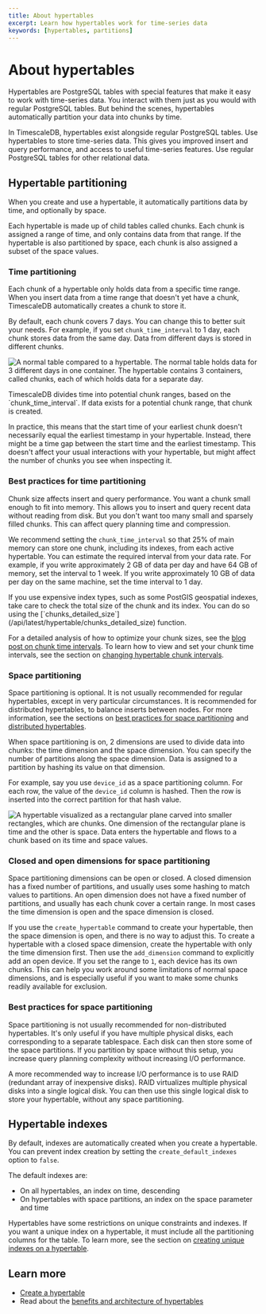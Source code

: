 ```yaml
---
title: About hypertables
excerpt: Learn how hypertables work for time-series data
keywords: [hypertables, partitions]
---
```


# About hypertables

Hypertables are PostgreSQL tables with special features that make it easy to
work with time-series data. You interact with them just as you would with
regular PostgreSQL tables. But behind the scenes, hypertables automatically
partition your data into chunks by time.

In TimescaleDB, hypertables exist alongside regular PostgreSQL tables. Use
hypertables to store time-series data. This gives you improved insert and query
performance, and access to useful time-series features. Use regular PostgreSQL
tables for other relational data.

## Hypertable partitioning

When you create and use a hypertable, it automatically partitions data by time,
and optionally by space.

Each hypertable is made up of child tables called chunks. Each chunk is assigned
a range of time, and only contains data from that range. If the hypertable is
also partitioned by space, each chunk is also assigned a subset of the space
values.

### Time partitioning

Each chunk of a hypertable only holds data from a specific time range. When you
insert data from a time range that doesn't yet have a chunk, TimescaleDB
automatically creates a chunk to store it.

By default, each chunk covers 7 days. You can change this to better suit your
needs. For example, if you set `chunk_time_interval` to 1 day, each chunk stores
data from the same day. Data from different days is stored in different chunks.

<img class="main-content__illustration"
src="https://s3.amazonaws.com/assets.timescale.com/docs/images/getting-started/hypertables-chunks.png"
alt="A normal table compared to a hypertable. The normal table holds data for 3 different days in one container. The hypertable contains 3 containers, called chunks, each of which holds data for a separate day." />

<highlight type="note">
TimescaleDB divides time into potential chunk ranges, based on the
`chunk_time_interval`. If data exists for a potential chunk range, that chunk is
created.

In practice, this means that the start time of your earliest chunk doesn't
necessarily equal the earliest timestamp in your hypertable. Instead, there
might be a time gap between the start time and the earliest timestamp. This
doesn't affect your usual interactions with your hypertable, but might affect
the number of chunks you see when inspecting it.
</highlight>

### Best practices for time partitioning

Chunk size affects insert and query performance. You want a chunk small enough
to fit into memory. This allows you to insert and query recent data without
reading from disk. But you don't want too many small and sparsely filled chunks.
This can affect query planning time and compression.

We recommend setting the `chunk_time_interval` so that 25% of main memory can
store one chunk, including its indexes, from each active hypertable. You can
estimate the required interval from your data rate. For example, if you write
approximately 2&nbsp;GB of data per day and have 64&nbsp;GB of memory, set the
interval to 1 week. If you write approximately 10&nbsp;GB of data per day on the
same machine, set the time interval to 1 day.

<highlight type="note">
If you use expensive index types, such as some PostGIS geospatial indexes, take
care to check the total size of the chunk and its index. You can do so using the
[`chunks_detailed_size`](/api/latest/hypertable/chunks_detailed_size) function.
</highlight>

For a detailed analysis of how to optimize your chunk sizes, see the 
[blog post on chunk time intervals][blog-chunk-time]. To learn how 
to view and set your chunk time intervals, see the section on 
[changing hypertable chunk intervals][change-chunk-intervals].

### Space partitioning

Space partitioning is optional. It is not usually recommended for regular
hypertables, except in very particular circumstances. It is recommended for
distributed hypertables, to balance inserts between nodes. For more information,
see the sections on
[best practices for space partitioning][best-practices-space] and
[distributed hypertables][about-distributed-hypertables].

When space partitioning is on, 2 dimensions are used to divide data into chunks:
the time dimension and the space dimension. You can specify the number of
partitions along the space dimension. Data is assigned to a partition by hashing
its value on that dimension.

For example, say you use `device_id` as a space partitioning column. For each
row, the value of the `device_id` column is hashed. Then the row is inserted
into the correct partition for that hash value.

<img class="main-content__illustration"
src="https://s3.amazonaws.com/assets.timescale.com/docs/images/hypertable-time-space-partition.png"
alt="A hypertable visualized as a rectangular plane carved into smaller rectangles, which are chunks. One dimension of the rectangular plane is time and the other is space. Data enters the hypertable and flows to a chunk based on its time and space values." />

### Closed and open dimensions for space partitioning

Space partitioning dimensions can be open or closed. A closed dimension has a
fixed number of partitions, and usually uses some hashing to match values to
partitions. An open dimension does not have a fixed number of partitions, and
usually has each chunk cover a certain range. In most cases the time dimension
is open and the space dimension is closed.

If you use the `create_hypertable` command to create your hypertable, then the
space dimension is open, and there is no way to adjust this. To create a
hypertable with a closed space dimension, create the hypertable with only the
time dimension first. Then use the `add_dimension` command to explicitly add an
open device. If you set the range to `1`, each device has its own chunks. This
can help you work around some limitations of normal space dimensions, and is
especially useful if you want to make some chunks readily available for
exclusion.

### Best practices for space partitioning

Space partitioning is not usually recommended for non-distributed hypertables.
It's only useful if you have multiple physical disks, each corresponding to a
separate tablespace. Each disk can then store some of the space partitions. If
you partition by space without this setup, you increase query planning
complexity without increasing I/O performance.

<highlight type="note">
A more recommended way to increase I/O performance is to use RAID (redundant
array of inexpensive disks). RAID virtualizes multiple physical disks into a
single logical disk. You can then use this single logical disk to store your
hypertable, without any space partitioning.
</highlight>

## Hypertable indexes

By default, indexes are automatically created when you create a hypertable. You
can prevent index creation by setting the `create_default_indexes` option to
`false`.

The default indexes are:

*   On all hypertables, an index on time, descending
*   On hypertables with space partitions, an index on the space parameter and
    time

Hypertables have some restrictions on unique constraints and indexes. If you
want a unique index on a hypertable, it must include all the partitioning
columns for the table. To learn more, see the section on [creating unique
indexes on a hypertable][hypertables-and-unique-indexes].

## Learn more

*   [Create a hypertable][create-hypertables]
*   Read about the
    [benefits and architecture of hypertables][hypertable-concepts]

[about-distributed-hypertables]: /timescaledb/:currentVersion:/how-to-guides/distributed-hypertables/about-distributed-hypertables/
[best-practices-space]: #best-practices-for-space-partitioning
[blog-chunk-time]: https://www.timescale.com/blog/timescale-cloud-tips-testing-your-chunk-size/
[change-chunk-intervals]: /timescaledb/:currentVersion:/how-to-guides/hypertables/change-chunk-intervals/
[create-hypertables]: /timescaledb/:currentVersion:/how-to-guides/hypertables/create/
[hypertable-concepts]: /timescaledb/:currentVersion:/overview/core-concepts/hypertables-and-chunks/
[hypertables-and-unique-indexes]: /timescaledb/:currentVersion:/how-to-guides/hypertables/hypertables-and-unique-indexes/
